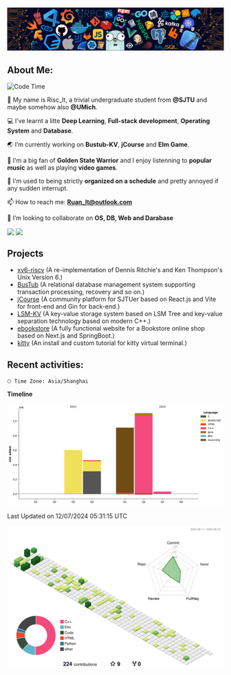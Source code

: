 ![image](https://github.com/Risc-lt/Risc-lt/blob/main/IMG/Programming.png)

## **About Me:**

<!--START_SECTION:waka-->
![Code Time](http://img.shields.io/badge/Code%20Time-366%20hrs%2030%20mins-blue)
<!--END_SECTION:waka-->

🔭 My name is Risc_lt, a trivial undergraduate student from **@SJTU** and maybe somehow also **@UMich**. 

💻 I’ve learnt a litte **Deep Learning**, **Full-stack development**, **Operating System** and **Database**.

🌏 I’m currently working on **Bustub-KV**, **jCourse** and **Elm Game**.

📜 I'm a big fan of **Golden State Warrior** and I enjoy listenning to **popular music** as well as playing **video games**.

🤖 I'm used to being strictly **organized on a schedule** and pretty annoyed if any sudden interrupt.

📫 How to reach me: **Ruan_lt@outlook.com**

🌱 I’m looking to collaborate on **OS, DB, Web and Darabase**

<div>
  <img align='center' src="https://git-status.ayaka.space/api?username=Risc-lt&count_private=true&show_icons=true&theme=vue-light&hide_title=true"/>
  <img align='center' src="https://github-readme-stats.vercel.app/api/top-langs/?username=Risc-lt&layout=compact&hide=css,html"/>
</div>

## Projects

- [xv6-riscv](https://github.com/Risc-lt/xv6-riscv) (A re-implementation of Dennis Ritchie's and Ken Thompson's Unix Version 6.)
- [BusTub](https://github.com/Risc-lt/Bustub-KV) (A relational database management system supporting transaction processing, recovery and so on.)
- [jCourse](https://github.com/SJTU-jCourse) (A community platform for SJTUer based on React.js and Vite for front-end and Gin for back-end.)
- [LSM-KV](https://github.com/Risc-lt/LSM-KV) (A key-value storage system based on LSM Tree and key-value separation technology based on modern C++.)
- [ebookstore](https://github.com/Risc-lt/ebookstore) (A fully functional website for a Bookstore online shop based on Next.js and SpringBoot.)
- [kitty](https://github.com/Risc-lt/kitty) (An install and custom tutorial for kitty virtual terminal.)

## **Recent activities:**

```text
🕑︎ Time Zone: Asia/Shanghai
```

**Timeline**

![Lines of Code chart](https://raw.githubusercontent.com/Risc-lt/Risc-lt/main/assets/bar_graph.png)

 Last Updated on 12/07/2024 05:31:15 UTC

<!--   profile-green-animate -->

![](./profile-3d-contrib/profile-green-animate.svg)

